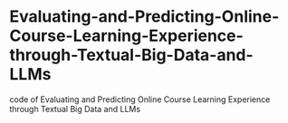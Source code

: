 # Evaluating-and-Predicting-Online-Course-Learning-Experience-through-Textual-Big-Data-and-LLMs
code of Evaluating and Predicting Online Course Learning Experience through Textual Big Data and LLMs
